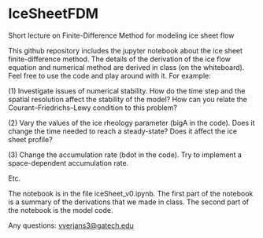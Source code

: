 # IceSheetFDM
Short lecture on Finite-Difference Method for modeling ice sheet flow

This github repository includes the jupyter notebook about the ice sheet finite-difference method. The details of the derivation of the ice flow equation and numerical method are derived in class (on the whiteboard).
Feel free to use the code and play around with it. For example: 

(1) Investigate issues of numerical stability. How do the time step and the spatial resolution affect the stability of the model? How can you relate the Courant–Friedrichs–Lewy condition to this problem?

(2) Vary the values of the ice rheology parameter (bigA in the code). Does it change the time needed to reach a steady-state? Does it affect the ice sheet profile?

(3) Change the accumulation rate (bdot in the code). Try to implement a space-dependent accumulation rate. 

Etc. 


The notebook is in the file iceSheet_v0.ipynb. The first part of the notebook is a summary of the derivations that we made in class. The second part of the notebook is the model code. 

Any questions: vverjans3@gatech.edu
